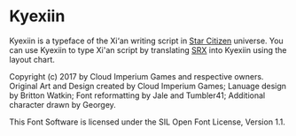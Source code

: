 # Kyexiin
Kyexiin is a typeface of the Xi‘an writing script in [Star Citizen](https://starcitizen.tools/Star_Citizen) universe. You can use Kyexiin to type Xi'an script by translating [SRX](https://starcitizen.tools/Standard_Romanized_Xi%E2%80%99an) into Kyexiin using the layout chart.

Copyright (c) 2017 by Cloud Imperium Games and respective owners. Original Art and Design created by Cloud Imperium Games; Lanuage design by Britton Watkin; Font reformatting by Jale and Tumbler41; Additional character drawn by Georgey.

This Font Software is licensed under the SIL Open Font License, Version 1.1.
